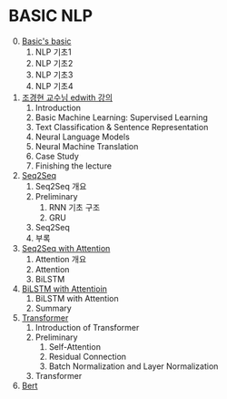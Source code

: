 # BASIC NLP

0. [Basic's basic]( https://github.com/KhelKim/basic-nlp/tree/master/basic )
   1. NLP 기초1
   2. NLP 기초2
   3. NLP 기초3
   4. NLP 기초4
1. [조경현 교수님 edwith 강의]( https://github.com/KhelKim/basic-nlp/tree/master/edwith )
   1. Introduction
   2. Basic Machine Learning: Supervised Learning
   3. Text Classification & Sentence Representation
   4. Neural Language Models
   5. Neural Machine Translation
   6. Case Study
   7. Finishing the lecture
2. [Seq2Seq]( https://github.com/KhelKim/basic-nlp/tree/master/seq2seq )
   1. Seq2Seq 개요
   2. Preliminary
      1. RNN 기초 구조
      2. GRU
   3. Seq2Seq
   4. 부록
3. [Seq2Seq with Attention]( https://github.com/KhelKim/basic-nlp/tree/master/seq2seq_with_attention )
   1. Attention 개요
   2. Attention
   3. BiLSTM
4. [BiLSTM with Attentioin]( https://github.com/KhelKim/basic-nlp/tree/master/BiLSTM_with_attention )
   1. BiLSTM with Attention
   2. Summary
5. [Transformer]( https://github.com/KhelKim/basic-nlp/tree/master/transformer  )
   1. Introduction of Transformer
   2. Preliminary
      1. Self-Attention
      2. Residual Connection
      3. Batch Normalization and Layer Normalization
   3. Transformer
6. [Bert]( https://github.com/KhelKim/basic-nlp/tree/master/bert )